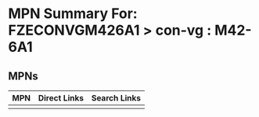 



# MPN Summary For: FZECONVGM426A1 > con-vg : M42-6A1

## MPNs
  

|MPN|Direct Links|Search Links|
| :--- | :--- | :--- |
||||
